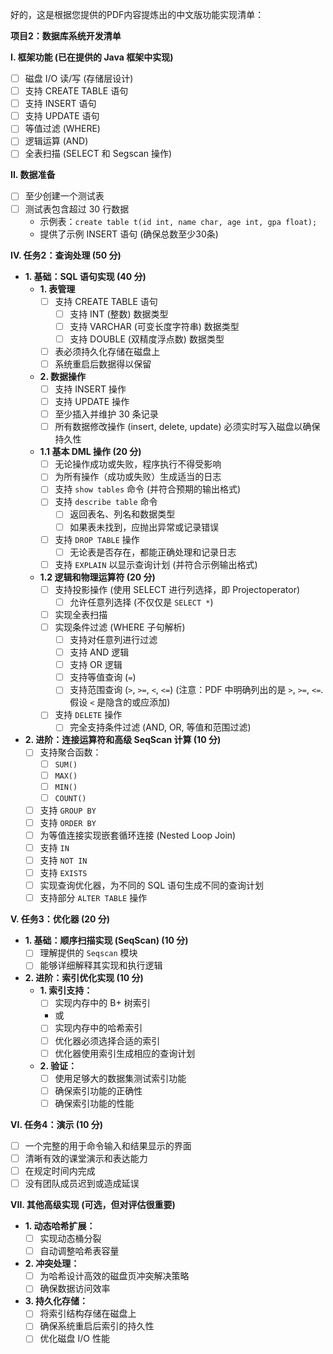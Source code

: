 好的，这是根据您提供的PDF内容提炼出的中文版功能实现清单：

**项目2：数据库系统开发清单**

**I. 框架功能 (已在提供的 Java 框架中实现)**

* [ ] 磁盘 I/O 读/写 (存储层设计)
* [ ] 支持 CREATE TABLE 语句
* [ ] 支持 INSERT 语句
* [ ] 支持 UPDATE 语句
* [ ] 等值过滤 (WHERE)
* [ ] 逻辑运算 (AND)
* [ ] 全表扫描 (SELECT 和 Segscan 操作)

**II. 数据准备**

* [ ] 至少创建一个测试表
* [ ] 测试表包含超过 30 行数据
    * 示例表：`create table t(id int, name char, age int, gpa float);`
    * 提供了示例 INSERT 语句 (确保总数至少30条)

**IV. 任务2：查询处理 (50 分)**

* **1. 基础：SQL 语句实现 (40 分)**
    * **1. 表管理**
        * [ ] 支持 CREATE TABLE 语句
            * [ ] 支持 INT (整数) 数据类型
            * [ ] 支持 VARCHAR (可变长度字符串) 数据类型
            * [ ] 支持 DOUBLE (双精度浮点数) 数据类型
        * [ ] 表必须持久化存储在磁盘上
        * [ ] 系统重启后数据得以保留
    * **2. 数据操作**
        * [ ] 支持 INSERT 操作
        * [ ] 支持 UPDATE 操作
        * [ ] 至少插入并维护 30 条记录
        * [ ] 所有数据修改操作 (insert, delete, update) 必须实时写入磁盘以确保持久性
    * **1.1 基本 DML 操作 (20 分)**
        * [ ] 无论操作成功或失败，程序执行不得受影响
        * [ ] 为所有操作（成功或失败）生成适当的日志
        * [ ] 支持 `show tables` 命令 (并符合预期的输出格式)
        * [ ] 支持 `describe table` 命令
            * [ ] 返回表名、列名和数据类型
            * [ ] 如果表未找到，应抛出异常或记录错误
        * [ ] 支持 `DROP TABLE` 操作
            * [ ] 无论表是否存在，都能正确处理和记录日志
        * [ ] 支持 `EXPLAIN` 以显示查询计划 (并符合示例输出格式)
    * **1.2 逻辑和物理运算符 (20 分)**
        * [ ] 支持投影操作 (使用 SELECT 进行列选择，即 Projectoperator)
            * [ ] 允许任意列选择 (不仅仅是 `SELECT *`)
        * [ ] 实现全表扫描
        * [ ] 实现条件过滤 (WHERE 子句解析)
            * [ ] 支持对任意列进行过滤
            * [ ] 支持 AND 逻辑
            * [ ] 支持 OR 逻辑
            * [ ] 支持等值查询 (`=`)
            * [ ] 支持范围查询 (`>`, `>=`, `<`, `<=`) (注意：PDF 中明确列出的是 `>`, `>=`, `<=`. 假设 `<` 是隐含的或应添加)
        * [ ] 支持 `DELETE` 操作
            * [ ] 完全支持条件过滤 (AND, OR, 等值和范围过滤)
* **2. 进阶：连接运算符和高级 SeqScan 计算 (10 分)**
    * [ ] 支持聚合函数：
        * [ ] `SUM()`
        * [ ] `MAX()`
        * [ ] `MIN()`
        * [ ] `COUNT()`
    * [ ] 支持 `GROUP BY`
    * [ ] 支持 `ORDER BY`
    * [ ] 为等值连接实现嵌套循环连接 (Nested Loop Join)
    * [ ] 支持 `IN`
    * [ ] 支持 `NOT IN`
    * [ ] 支持 `EXISTS`
    * [ ] 实现查询优化器，为不同的 SQL 语句生成不同的查询计划
    * [ ] 支持部分 `ALTER TABLE` 操作

**V. 任务3：优化器 (20 分)**

* **1. 基础：顺序扫描实现 (SeqScan) (10 分)**
    * [ ] 理解提供的 `Seqscan` 模块
    * [ ] 能够详细解释其实现和执行逻辑
* **2. 进阶：索引优化实现 (10 分)**
    * **1. 索引支持：**
        * [ ] 实现内存中的 B+ 树索引
        * 或
        * [ ] 实现内存中的哈希索引
        * [ ] 优化器必须选择合适的索引
        * [ ] 优化器使用索引生成相应的查询计划
    * **2. 验证：**
        * [ ] 使用足够大的数据集测试索引功能
        * [ ] 确保索引功能的正确性
        * [ ] 确保索引功能的性能

**VI. 任务4：演示 (10 分)**

* [ ] 一个完整的用于命令输入和结果显示的界面
* [ ] 清晰有效的课堂演示和表达能力
* [ ] 在规定时间内完成
* [ ] 没有团队成员迟到或造成延误

**VII. 其他高级实现 (可选，但对评估很重要)**

* **1. 动态哈希扩展：**
    * [ ] 实现动态桶分裂
    * [ ] 自动调整哈希表容量
* **2. 冲突处理：**
    * [ ] 为哈希设计高效的磁盘页冲突解决策略
    * [ ] 确保数据访问效率
* **3. 持久化存储：**
    * [ ] 将索引结构存储在磁盘上
    * [ ] 确保系统重启后索引的持久性
    * [ ] 优化磁盘 I/O 性能